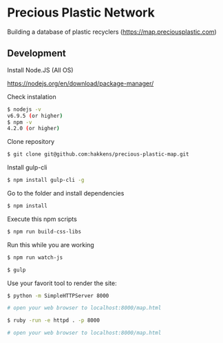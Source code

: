 # Precious Plastic Network

Building a database of plastic recyclers (https://map.preciousplastic.com)

## Development

Install Node.JS (All OS)

https://nodejs.org/en/download/package-manager/

Check instalation
```sh
$ nodejs -v
v6.9.5 (or higher)
$ npm -v
4.2.0 (or higher)
```

Clone repository
```sh
$ git clone git@github.com:hakkens/precious-plastic-map.git
```

Install gulp-cli
```sh
$ npm install gulp-cli -g
```

Go to the folder and install dependencies
```sh
$ npm install
```

Execute this npm scripts
```sh
$ npm run build-css-libs
```

Run this while you are working
```sh
$ npm run watch-js
```
```sh
$ gulp
```

Use your favorit tool to render the site:

```sh
$ python -m SimpleHTTPServer 8000

# open your web browser to localhost:8000/map.html
```

```sh
$ ruby -run -e httpd . -p 8000

# open your web browser to localhost:8000/map.html
```
